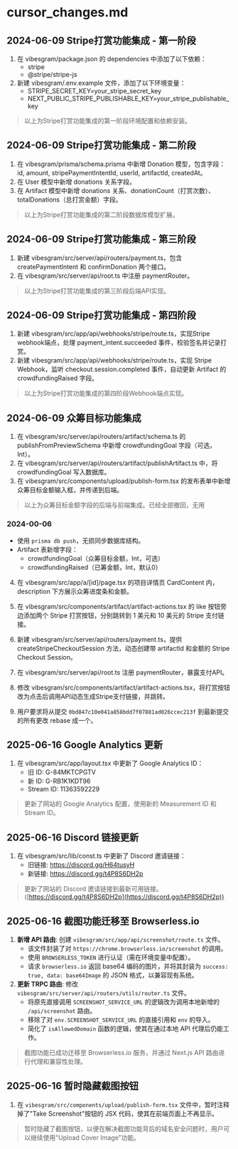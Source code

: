 # cursor_changes.md

## 2024-06-09 Stripe打赏功能集成 - 第一阶段

1. 在 vibesgram/package.json 的 dependencies 中添加了以下依赖：
   - stripe
   - @stripe/stripe-js
2. 新建 vibesgram/.env.example 文件，添加了以下环境变量：
   - STRIPE_SECRET_KEY=your_stripe_secret_key
   - NEXT_PUBLIC_STRIPE_PUBLISHABLE_KEY=your_stripe_publishable_key

> 以上为Stripe打赏功能集成的第一阶段环境配置和依赖安装。 

## 2024-06-09 Stripe打赏功能集成 - 第二阶段

1. 在 vibesgram/prisma/schema.prisma 中新增 Donation 模型，包含字段：id, amount, stripePaymentIntentId, userId, artifactId, createdAt。
2. 在 User 模型中新增 donations 关系字段。
3. 在 Artifact 模型中新增 donations 关系、donationCount（打赏次数）、totalDonations（总打赏金额）字段。

> 以上为Stripe打赏功能集成的第二阶段数据库模型扩展。 

## 2024-06-09 Stripe打赏功能集成 - 第三阶段

1. 新建 vibesgram/src/server/api/routers/payment.ts，包含 createPaymentIntent 和 confirmDonation 两个接口。
2. 在 vibesgram/src/server/api/root.ts 中注册 paymentRouter。

> 以上为Stripe打赏功能集成的第三阶段后端API实现。 

## 2024-06-09 Stripe打赏功能集成 - 第四阶段

1. 新建 vibesgram/src/app/api/webhooks/stripe/route.ts，实现Stripe webhook端点，处理 payment_intent.succeeded 事件，校验签名并记录打赏。
2. 新建 vibesgram/src/app/api/webhooks/stripe/route.ts，实现 Stripe Webhook，监听 checkout.session.completed 事件，自动更新 Artifact 的 crowdfundingRaised 字段。

> 以上为Stripe打赏功能集成的第四阶段Webhook端点实现。 

## 2024-06-09 众筹目标功能集成

1. 在 vibesgram/src/server/api/routers/artifact/schema.ts 的 publishFromPreviewSchema 中新增 crowdfundingGoal 字段（可选，Int）。
2. 在 vibesgram/src/server/api/routers/artifact/publishArtifact.ts 中，将 crowdfundingGoal 写入数据库。
3. 在 vibesgram/src/components/upload/publish-form.tsx 的发布表单中新增众筹目标金额输入框，并传递到后端。

> 以上为众筹目标金额字段的后端与前端集成。已经全部撤回，无用

### 2024-00-06
- 使用 `prisma db push`，无损同步数据库结构。
- Artifact 表新增字段：
  - crowdfundingGoal（众筹目标金额，Int，可选）
  - crowdfundingRaised（已筹金额，Int，默认0）

4. 在 vibesgram/src/app/a/[id]/page.tsx 的项目详情页 CardContent 内，description 下方展示众筹进度条和金额。

5. 在 vibesgram/src/components/artifact/artifact-actions.tsx 的 like 按钮旁边添加两个 Stripe 打赏按钮，分别跳转到 1 美元和 10 美元的 Stripe 支付链接。

7. 新建 vibesgram/src/server/api/routers/payment.ts，提供 createStripeCheckoutSession 方法，动态创建带 artifactId 和金额的 Stripe Checkout Session。
8. 在 vibesgram/src/server/api/root.ts 注册 paymentRouter，暴露支付API。

9. 修改 vibesgram/src/components/artifact/artifact-actions.tsx，将打赏按钮改为点击后调用API动态生成Stripe支付链接，并跳转。
1.  用户要求将从提交 `0bd847c10e041a858bdd7f07881ad026ccec213f` 到最新提交的所有更改 rebase 成一个。

## 2025-06-16 Google Analytics 更新

1. 在 vibesgram/src/app/layout.tsx 中更新了 Google Analytics ID：
   - 旧 ID: G-84MKTCPGTV
   - 新 ID: G-RB1K1KDT96
   - Stream ID: 11363592229

> 更新了网站的 Google Analytics 配置，使用新的 Measurement ID 和 Stream ID。

## 2025-06-16 Discord 链接更新

1. 在 vibesgram/src/lib/const.ts 中更新了 Discord 邀请链接：
   - 旧链接: https://discord.gg/H64tusyH
   - 新链接: https://discord.gg/t4P8S6DH2p

> 更新了网站的 Discord 邀请链接到最新可用链接。 ([https://discord.gg/t4P8S6DH2p](https://discord.gg/t4P8S6DH2p))

## 2025-06-16 截图功能迁移至 Browserless.io

1.  **新增 API 路由**: 创建 `vibesgram/src/app/api/screenshot/route.ts` 文件。
    *   该文件封装了对 `https://chrome.browserless.io/screenshot` 的调用。
    *   使用 `BROWSERLESS_TOKEN` 进行认证（需在环境变量中配置）。
    *   请求 `browserless.io` 返回 base64 编码的图片，并将其封装为 `success: true, data: base64Image` 的 JSON 格式，以兼容现有系统。
2.  **更新 TRPC 路由**: 修改 `vibesgram/src/server/api/routers/utils/router.ts` 文件。
    *   将原先直接调用 `SCREENSHOT_SERVICE_URL` 的逻辑改为调用本地新增的 `/api/screenshot` 路由。
    *   移除了对 `env.SCREENSHOT_SERVICE_URL` 的直接引用和 `env` 的导入。
    *   简化了 `isAllowedDomain` 函数的逻辑，使其在通过本地 API 代理后仍能工作。

> 截图功能已成功迁移至 Browserless.io 服务，并通过 Next.js API 路由进行代理和兼容性处理。

## 2025-06-16 暂时隐藏截图按钮

1.  在 `vibesgram/src/components/upload/publish-form.tsx` 文件中，暂时注释掉了"Take Screenshot"按钮的 JSX 代码，使其在前端页面上不再显示。

> 暂时隐藏了截图按钮，以便在解决截图功能背后的域名安全问题时，用户可以继续使用"Upload Cover Image"功能。